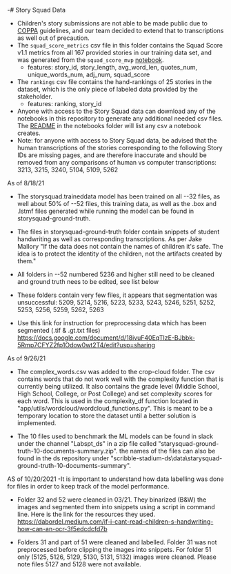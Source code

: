 -# Story Squad Data

- Children's story submissions are not able to be made public due to [COPPA](https://www.ecfr.gov/cgi-bin/text-idx?SID=4939e77c77a1a1a08c1cbf905fc4b409&node=16%3A1.0.1.3.36&rgn=div5) guidelines, and our team decided to extend that to transcriptions as well out of precaution. 
- The `squad_score_metrics` csv file in this folder contains the Squad Score v1.1 metrics from all 167 provided stories in our training data set, and was generated from the `squad_score_mvp` [notebook](../notebooks/squad_score_mvp.ipynb). 
   - features: story_id, story_length, avg_word_len, quotes_num, unique_words_num, adj_num, squad_score
- The `rankings` csv file contains the hand-rankings of 25 stories in the dataset, which is the only piece of labeled data provided by the stakeholder.
   - features: ranking, story_id
- Anyone with access to the Story Squad data can download any of the notebooks in this repository to generate any additional needed csv files. The [README](../notebooks) in the notebooks folder will list any csv a notebook creates.
- Note: for anyone with access to Story Squad data, be advised that the human transcriptions of the stories corresponding to the following Story IDs are missing pages, and are therefore inaccurate and should be removed from any comparisons of human vs computer transcriptions: 3213, 3215, 3240, 5104, 5109, 5262

 As of 8/18/21
- The storysquad.traineddata model has been trained on all --32 files, as well about 50% of --52 files, this training data, as well as the .box and .lstmf files generated while running the model can be found in storysquad-ground-truth.
- The files in storysquad-ground-truth folder contain snippets of student handwriting as well as corresponding transcriptions. As per Jake Mallory "If the data does not contain the names of children it's safe. The idea is to protect the identity of the children, not the artifacts created by them." 
- All folders in --52 numbered 5236 and higher still need to be cleaned and ground truth nees to be edited, see list below
- These folders contain very few files, it appears that segmentation was unsuccessful:
          5209, 5214, 5216, 5223, 5233, 5243, 5246, 5251, 5252, 5253, 5256, 5259, 5262, 5263

- Use this link for instruction for preprocessing data which has been segmented (.tif & .gt.txt files) https://docs.google.com/document/d/18ivuF40EqTIzE-BJbbk-5Rmp7CFYZ2fp1Odow0wt2T4/edit?usp=sharing

 As of 9/26/21
 - The complex_words.csv was added to the crop-cloud folder. The csv contains words that do not work well with the complexity function that is currently being utilized. It also contains the grade level (Middle School, High School, College, or Post College) and set complexity scores for each word. This is used in the complexity_df function located in "app/utils/wordcloud/wordcloud_functions.py". This is meant to be a temporary location to store the dataset until a better solution is implemented.

- The 10 files used to benchmark the ML models can be found in slack under the channel "Labspt_ds" in a zip file called "starysquad-ground-truth-10-documents-summary.zip". the names of the files can also be found in the ds repository under "scribble-stadium-ds\data\starysquad-ground-truth-10-documents-summary".

 AS of 10/20/2021
-It is important to understand how data labelling was done for files in order to keep track of the model
performance. 
- Folder 32 and 52 were cleaned in 03/21. They binarized (B&W) the images and segmented them into snippets
using a script in command line. Here is the link for the resources they used. https://dabordel.medium.com/if-i-cant-read-children-s-handwriting-how-can-an-ocr-3f5edcdcfd7b

- Folders 31 and part of 51 were cleaned and labelled. Folder 31 was not preprocessed before clipping the images
into snippets. For folder 51 only (5125, 5126, 5129, 5130, 5131, 5132) images were cleaned. Please note files
5127 and 5128 were not available.   
